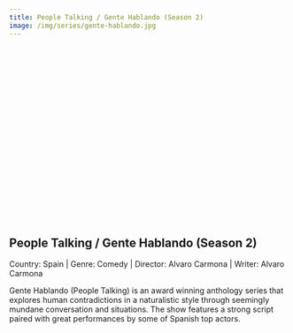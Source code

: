 ```yaml
---
title: People Talking / Gente Hablando (Season 2) 
image: /img/series/gente-hablando.jpg
---
```

<iframe width="560" height="315" src="" frameborder="0" allow="accelerometer; autoplay; encrypted-media; gyroscope; picture-in-picture" allowfullscreen></iframe>

## People Talking / Gente Hablando (Season 2)  
Country: Spain | Genre: Comedy | Director: Alvaro Carmona | Writer: Alvaro Carmona

Gente Hablando (People Talking) is an award winning anthology series that explores human contradictions in a naturalistic style through seemingly mundane conversation and situations. The show features a strong script paired with great performances by some of Spanish top actors.